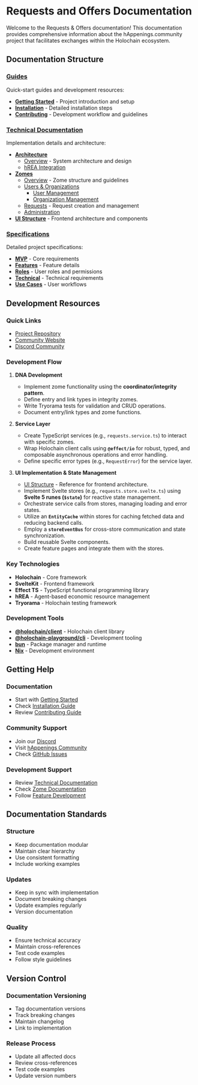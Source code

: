 # Requests and Offers Documentation

Welcome to the Requests & Offers documentation! This documentation provides comprehensive information about the hAppenings.community project that facilitates exchanges within the Holochain ecosystem.

## Documentation Structure

### [Guides](./guides/)

Quick-start guides and development resources:

- **[Getting Started](./guides/getting-started.md)** - Project introduction and setup
- **[Installation](./guides/installation.md)** - Detailed installation steps
- **[Contributing](./guides/contributing.md)** - Development workflow and guidelines

### [Technical Documentation](./technical/)

Implementation details and architecture:

- **[Architecture](./technical/architecture/)**
  - [Overview](./technical/README.md) - System architecture and design
  - [hREA Integration](./technical/architecture/hrea-integration.md)
- **[Zomes](./technical/zomes/)**
  - [Overview](./technical/zomes/README.md) - Zome structure and guidelines
  - [Users & Organizations](./technical/zomes/users_organizations.md)
    - [User Management](technical/zomes/users.md)
    - [Organization Management](technical/zomes/organizations.md)
  - [Requests](./technical/zomes/requests.md) - Request creation and management
  - [Administration](./technical/zomes/administration.md)
- **[UI Structure](./technical/ui-structure.md)** - Frontend architecture and components

### [Specifications](./specifications/)

Detailed project specifications:

- **[MVP](./specifications/mvp.md)** - Core requirements
- **[Features](./specifications/features.md)** - Feature details
- **[Roles](./specifications/roles.md)** - User roles and permissions
- **[Technical](./specifications/technical.md)** - Technical requirements
- **[Use Cases](./specifications/use-cases.md)** - User workflows

## Development Resources

### Quick Links

- [Project Repository](https://github.com/Happening-Community/requests-and-offers)
- [Community Website](https://happenings.community/)
- [Discord Community](https://discord.gg/happening)

### Development Flow

1. **DNA Development**
    - Implement zome functionality using the **coordinator/integrity pattern**.
    - Define entry and link types in integrity zomes.
    - Write Tryorama tests for validation and CRUD operations.
    - Document entry/link types and zome functions.

2. **Service Layer**
    - Create TypeScript services (e.g., `requests.service.ts`) to interact with specific zomes.
    - Wrap Holochain client calls using **`@effect/io`** for robust, typed, and composable asynchronous operations and error handling.
    - Define specific error types (e.g., `RequestError`) for the service layer.

3. **UI Implementation & State Management**
    - [UI Structure](./technical/ui-structure.md) - Reference for frontend architecture.
    - Implement Svelte stores (e.g., `requests.store.svelte.ts`) using **Svelte 5 runes (`$state`)** for reactive state management.
    - Orchestrate service calls from stores, managing loading and error states.
    - Utilize an **`EntityCache`** within stores for caching fetched data and reducing backend calls.
    - Employ a **`storeEventBus`** for cross-store communication and state synchronization.
    - Build reusable Svelte components.
    - Create feature pages and integrate them with the stores.

### Key Technologies

- **Holochain** - Core framework
- **SvelteKit** - Frontend framework
- **Effect TS** - TypeScript functional programming library
- **hREA** - Agent-based economic resource management
- **Tryorama** - Holochain testing framework

### Development Tools

- **[@holochain/client](https://www.npmjs.com/package/@holochain/client)** - Holochain client library
- **[@holochain-playground/cli](https://www.npmjs.com/package/@holochain-playground/cli)** - Development tooling
- **[bun](https://bun.sh/)** - Package manager and runtime
- **[Nix](https://nixos.org/)** - Development environment

## Getting Help

### Documentation

- Start with [Getting Started](./guides/getting-started.md)
- Check [Installation Guide](./guides/installation.md)
- Review [Contributing Guide](./guides/contributing.md)

### Community Support

- Join our [Discord](https://discord.gg/happening)
- Visit [hAppenings Community](https://happenings.community/)
- Check [GitHub Issues](https://github.com/Happening-Community/requests-and-offers/issues)

### Development Support

- Review [Technical Documentation](./technical/README.md)
- Check [Zome Documentation](./technical/zomes/README.md)
- Follow [Feature Development](./guides/contributing.md#feature-development-workflow)

## Documentation Standards

### Structure

- Keep documentation modular
- Maintain clear hierarchy
- Use consistent formatting
- Include working examples

### Updates

- Keep in sync with implementation
- Document breaking changes
- Update examples regularly
- Version documentation

### Quality

- Ensure technical accuracy
- Maintain cross-references
- Test code examples
- Follow style guidelines

## Version Control

### Documentation Versioning

- Tag documentation versions
- Track breaking changes
- Maintain changelog
- Link to implementation

### Release Process

- Update all affected docs
- Review cross-references
- Test code examples
- Update version numbers

